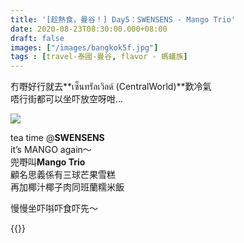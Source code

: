 ```yaml
---
title: '[趁熱食，曼谷！] Day5：SWENSENS - Mango Trio'
date: 2020-08-23T08:30:00.000+08:00
draft: false
images: ["/images/bangkok5f.jpg"]
tags : [travel-泰國-曼谷, flavor - 螞蟻族]
---
```


冇嘢好行就去**เซ็นทรัลเวิลด์ (CentralWorld)**歎冷氣  
唔行街都可以坐吓放空呀咁...  

![](/images/bangkok5f.jpg)

tea time @**SWENSENS**  
it’s MANGO again～  
兜嘢叫**Mango Trio**  
顧名思義係有三球芒果雪糕    
再加椰汁椰子肉同班蘭糯米飯  
  
慢慢坐吓唞吓食吓先～

{{<bangkok>}}
